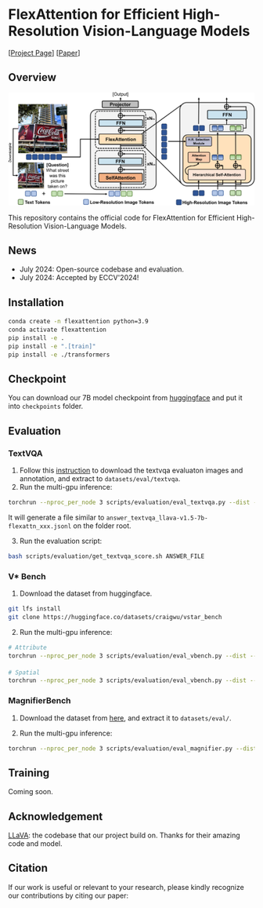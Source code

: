 # FlexAttention for Efficient High-Resolution Vision-Language Models

[[Project Page](https://vis-www.cs.umass.edu/flexattention/)] [[Paper](https://arxiv.org/pdf/2407.20228)]

## Overview

![overview](assets/overview.jpg)

This repository contains the official code for FlexAttention for Efficient High-Resolution Vision-Language Models.

## News

* July 2024: Open-source codebase and evaluation.
* July 2024: Accepted by ECCV'2024!

## Installation

```bash
conda create -n flexattention python=3.9
conda activate flexattention
pip install -e .
pip install -e ".[train]"
pip install -e ./transformers
```

## Checkpoint

You can download our 7B model checkpoint from [huggingface]() and put it into `checkpoints` folder.

## Evaluation

### TextVQA

1. Follow this [instruction](https://github.com/haotian-liu/LLaVA/blob/main/docs/Evaluation.md#textvqa) to download the textvqa evaluaton images and annotation, and extract to `datasets/eval/textvqa`.
2. Run the multi-gpu inference:
```bash
torchrun --nproc_per_node 3 scripts/evaluation/eval_textvqa.py --dist --model-path checkpoints/llava-v1.5-7b-flexattn --id llava-v1.5-7b-flexattn
```
It will generate a file similar to `answer_textvqa_llava-v1.5-7b-flexattn_xxx.jsonl` on the folder root.

3. Run the evaluation script:
```bash
bash scripts/evaluation/get_textvqa_score.sh ANSWER_FILE
```

### V* Bench

1. Download the dataset from huggingface.

```bash
git lfs install
git clone https://huggingface.co/datasets/craigwu/vstar_bench
```

2. Run the multi-gpu inference:
```bash
# Attribute
torchrun --nproc_per_node 3 scripts/evaluation/eval_vbench.py --dist --model-path checkpoints/llava-v1.5-7b-flexattn --id llava-v1.5-7b-flexattn --subset direct_attributes

# Spatial
torchrun --nproc_per_node 3 scripts/evaluation/eval_vbench.py --dist --model-path checkpoints/llava-v1.5-7b-flexattn --id llava-v1.5-7b-flexattn --subset relative_position
```

### MagnifierBench

1. Download the dataset from [here](https://drive.google.com/file/d/1DE5PBkhHMdVNOpDg6GtfzO73ZFrK9ltZ/view?usp=sharing), and extract it to `datasets/eval/`.

2. Run the multi-gpu inference:
```bash
torchrun --nproc_per_node 3 scripts/evaluation/eval_magnifier.py --dist --model-path checkpoints/llava-v1.5-7b-flexattn --id llava-v1.5-7b-flexattn
```


## Training

Coming soon.

## Acknowledgement

[LLaVA](https://github.com/haotian-liu/LLaVA): the codebase that our project build on. Thanks for their amazing code and model.

## Citation

If our work is useful or relevant to your research, please kindly recognize our contributions by citing our paper:

```

```
